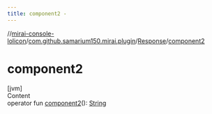 ```yaml
---
title: component2 -
---
```

//[mirai-console-lolicon](../../index.md)/[com.github.samarium150.mirai.plugin](../index.md)/[Response](index.md)/[component2](component2.md)



# component2  
[jvm]  
Content  
operator fun [component2](component2.md)(): [String](https://kotlinlang.org/api/latest/jvm/stdlib/kotlin/-string/index.html)  



